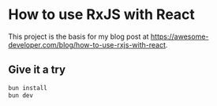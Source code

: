 # How to use RxJS with React

This project is the basis for my blog post at https://awesome-developer.com/blog/how-to-use-rxjs-with-react.

## Give it a try

```bash
bun install
bun dev
```
